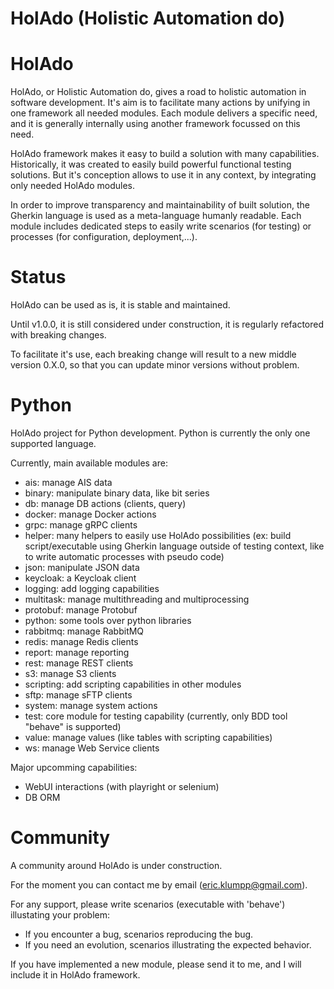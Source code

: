 # HolAdo (Holistic Automation do)

# HolAdo

HolAdo, or Holistic Automation do, gives a road to holistic automation in software development.
It's aim is to facilitate many actions by unifying in one framework all needed modules.
Each module delivers a specific need, and it is generally internally using another framework focussed on this need.

HolAdo framework makes it easy to build a solution with many capabilities.
Historically, it was created to easily build powerful functional testing solutions.
But it's conception allows to use it in any context, by integrating only needed HolAdo modules.

In order to improve transparency and maintainability of built solution, 
the Gherkin language is used as a meta-language humanly readable.
Each module includes dedicated steps to easily write scenarios (for testing) or processes (for configuration, deployment,...).


# Status

HolAdo can be used as is, it is stable and maintained.

Until v1.0.0, it is still considered under construction, it is regularly refactored with breaking changes.

To facilitate it's use, each breaking change will result to a new middle version 0.X.0, so that you can update minor versions without problem.


# Python

HolAdo project for Python development.
Python is currently the only one supported language.

Currently, main available modules are:
* ais: manage AIS data
* binary: manipulate binary data, like bit series
* db: manage DB actions (clients, query)
* docker: manage Docker actions
* grpc: manage gRPC clients
* helper: many helpers to easily use HolAdo possibilities (ex: build script/executable using Gherkin language outside of testing context, like to write automatic processes with pseudo code)
* json: manipulate JSON data
* keycloak: a Keycloak client
* logging: add logging capabilities
* multitask: manage multithreading and multiprocessing
* protobuf: manage Protobuf
* python: some tools over python libraries
* rabbitmq: manage RabbitMQ
* redis: manage Redis clients
* report: manage reporting
* rest: manage REST clients
* s3: manage S3 clients
* scripting: add scripting capabilities in other modules
* sftp: manage sFTP clients
* system: manage system actions
* test: core module for testing capability (currently, only BDD tool "behave" is supported)
* value: manage values (like tables with scripting capabilities)
* ws: manage Web Service clients

Major upcomming capabilities:
* WebUI interactions (with playright or selenium)
* DB ORM


# Community

A community around HolAdo is under construction.

For the moment you can contact me by email (eric.klumpp@gmail.com).

For any support, please write scenarios (executable with 'behave') illustating your problem:
* If you encounter a bug, scenarios reproducing the bug.
* If you need an evolution, scenarios illustrating the expected behavior.

If you have implemented a new module, please send it to me, and I will include it in HolAdo framework.

<!-- 

# Howto run HolAdo non-regression tests from docker image got from registry.gitlab.com

Note: Read HolAdo non-regression tests is a good way to discover its capabilities.

* docker login -u XXX registry.gitlab.com
* docker pull registry.gitlab.com/holado_framework/python:main
* docker run --rm -it registry.gitlab.com/holado_framework/python:main /bin/sh -c "cd /code/holado/python; ./run_test_nonreg.sh"

-->


